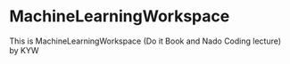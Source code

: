 # MachineLearningWorkspace

This is MachineLearningWorkspace (Do it Book and Nado Coding lecture) by KYW
